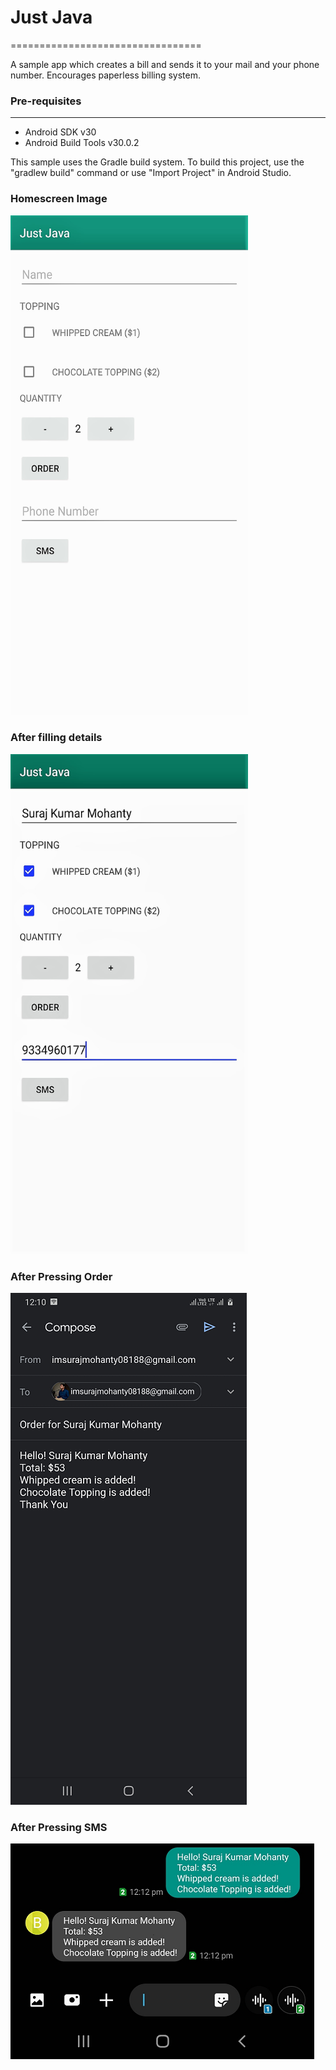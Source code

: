 # Just Java
=================================

A sample app which creates a bill and sends it to your mail and your phone number.
Encourages paperless billing system.

### Pre-requisites
-------------------

- Android SDK v30
- Android Build Tools v30.0.2

This sample uses the Gradle build system. To build this project, use the
"gradlew build" command or use "Import Project" in Android Studio.

### Homescreen Image
<img src="images/homescreen.jpg" width="380" height="800">

### After filling details
<img src="images/image.jpg" width="380" height="800">

### After Pressing Order
![](images/mailindent.png)

### After Pressing SMS
![](images/smsindent.png)
